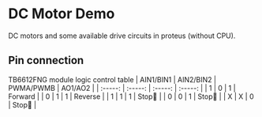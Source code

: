 # DC Motor Demo

DC motors and some available drive circuits in proteus (without CPU).

## Pin connection
TB6612FNG module logic control table
| AIN1/BIN1 | AIN2/BIN2 | PWMA/PWMB | AO1/AO2 |
| :-----: | :-----: | :-----: | :-----: |
| 1 | 0 | 1 | Forward |
| 0 | 1 | 1 | Reverse |
| 1 | 1 | 1 | Stop🚫 |
| 0 | 0 | 1 | Stop🚫 |
| X | X | 0 | Stop🚫 |

